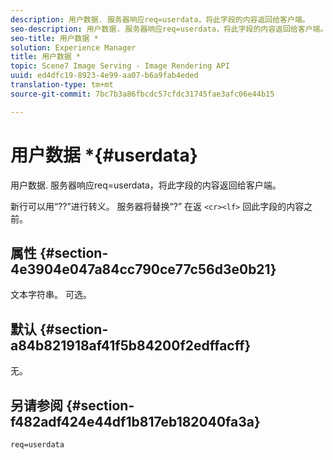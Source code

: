 ```yaml
---
description: 用户数据. 服务器响应req=userdata，将此字段的内容返回给客户端。
seo-description: 用户数据. 服务器响应req=userdata，将此字段的内容返回给客户端。
seo-title: 用户数据 *
solution: Experience Manager
title: 用户数据 *
topic: Scene7 Image Serving - Image Rendering API
uuid: ed4dfc19-8923-4e99-aa07-b6a9fab4eded
translation-type: tm+mt
source-git-commit: 7bc7b3a86fbcdc57cfdc31745fae3afc06e44b15

---
```



# 用户数据 *{#userdata}

用户数据. 服务器响应req=userdata，将此字段的内容返回给客户端。

新行可以用“??”进行转义。 服务器将替换“?” 在返 `<cr><lf>` 回此字段的内容之前。

## 属性 {#section-4e3904e047a84cc790ce77c56d3e0b21}

文本字符串。 可选。

## 默认 {#section-a84b821918af41f5b84200f2edffacff}

无。

## 另请参阅 {#section-f482adf424e44df1b817eb182040fa3a}

`req=userdata`
